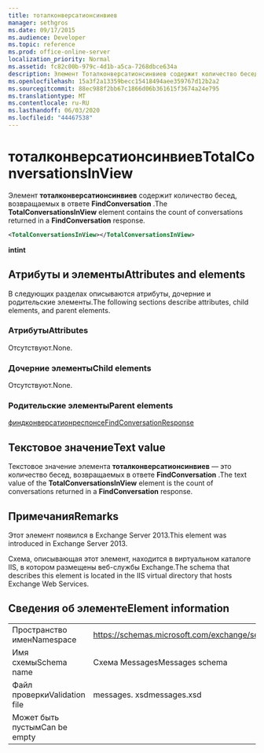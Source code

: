 ```yaml
---
title: тоталконверсатионсинвиев
manager: sethgros
ms.date: 09/17/2015
ms.audience: Developer
ms.topic: reference
ms.prod: office-online-server
localization_priority: Normal
ms.assetid: fc82c00b-979c-4d1b-a5ca-7268dbce634a
description: Элемент Тоталконверсатионсинвиев содержит количество бесед, возвращаемых в ответе FindConversation.
ms.openlocfilehash: 15a3f2a13359becc15418494aee359767d12b2a2
ms.sourcegitcommit: 88ec988f2bb67c1866d06b361615f3674a24e795
ms.translationtype: MT
ms.contentlocale: ru-RU
ms.lasthandoff: 06/03/2020
ms.locfileid: "44467538"
---
```

# <a name="totalconversationsinview"></a><span data-ttu-id="caa35-103">тоталконверсатионсинвиев</span><span class="sxs-lookup"><span data-stu-id="caa35-103">TotalConversationsInView</span></span>

<span data-ttu-id="caa35-104">Элемент **тоталконверсатионсинвиев** содержит количество бесед, возвращаемых в ответе **FindConversation** .</span><span class="sxs-lookup"><span data-stu-id="caa35-104">The **TotalConversationsInView** element contains the count of conversations returned in a **FindConversation** response.</span></span> 
  
```XML
<TotalConversationsInView></TotalConversationsInView>
```

 <span data-ttu-id="caa35-105">**int**</span><span class="sxs-lookup"><span data-stu-id="caa35-105">**int**</span></span>
## <a name="attributes-and-elements"></a><span data-ttu-id="caa35-106">Атрибуты и элементы</span><span class="sxs-lookup"><span data-stu-id="caa35-106">Attributes and elements</span></span>

<span data-ttu-id="caa35-107">В следующих разделах описываются атрибуты, дочерние и родительские элементы.</span><span class="sxs-lookup"><span data-stu-id="caa35-107">The following sections describe attributes, child elements, and parent elements.</span></span>
  
### <a name="attributes"></a><span data-ttu-id="caa35-108">Атрибуты</span><span class="sxs-lookup"><span data-stu-id="caa35-108">Attributes</span></span>

<span data-ttu-id="caa35-109">Отсутствуют.</span><span class="sxs-lookup"><span data-stu-id="caa35-109">None.</span></span>
  
### <a name="child-elements"></a><span data-ttu-id="caa35-110">Дочерние элементы</span><span class="sxs-lookup"><span data-stu-id="caa35-110">Child elements</span></span>

<span data-ttu-id="caa35-111">Отсутствуют.</span><span class="sxs-lookup"><span data-stu-id="caa35-111">None.</span></span>
  
### <a name="parent-elements"></a><span data-ttu-id="caa35-112">Родительские элементы</span><span class="sxs-lookup"><span data-stu-id="caa35-112">Parent elements</span></span>

[<span data-ttu-id="caa35-113">финдконверсатионреспонсе</span><span class="sxs-lookup"><span data-stu-id="caa35-113">FindConversationResponse</span></span>](findconversationresponse.md)
  
## <a name="text-value"></a><span data-ttu-id="caa35-114">Текстовое значение</span><span class="sxs-lookup"><span data-stu-id="caa35-114">Text value</span></span>

<span data-ttu-id="caa35-115">Текстовое значение элемента **тоталконверсатионсинвиев** — это количество бесед, возвращаемых в ответе **FindConversation** .</span><span class="sxs-lookup"><span data-stu-id="caa35-115">The text value of the **TotalConversationsInView** element is the count of conversations returned in a **FindConversation** response.</span></span> 
  
## <a name="remarks"></a><span data-ttu-id="caa35-116">Примечания</span><span class="sxs-lookup"><span data-stu-id="caa35-116">Remarks</span></span>

<span data-ttu-id="caa35-117">Этот элемент появился в Exchange Server 2013.</span><span class="sxs-lookup"><span data-stu-id="caa35-117">This element was introduced in Exchange Server 2013.</span></span>
  
<span data-ttu-id="caa35-118">Схема, описывающая этот элемент, находится в виртуальном каталоге IIS, в котором размещены веб-службы Exchange.</span><span class="sxs-lookup"><span data-stu-id="caa35-118">The schema that describes this element is located in the IIS virtual directory that hosts Exchange Web Services.</span></span>
  
## <a name="element-information"></a><span data-ttu-id="caa35-119">Сведения об элементе</span><span class="sxs-lookup"><span data-stu-id="caa35-119">Element information</span></span>

|||
|:-----|:-----|
|<span data-ttu-id="caa35-120">Пространство имен</span><span class="sxs-lookup"><span data-stu-id="caa35-120">Namespace</span></span>  <br/> |https://schemas.microsoft.com/exchange/services/2006/messages  <br/> |
|<span data-ttu-id="caa35-121">Имя схемы</span><span class="sxs-lookup"><span data-stu-id="caa35-121">Schema name</span></span>  <br/> |<span data-ttu-id="caa35-122">Схема Messages</span><span class="sxs-lookup"><span data-stu-id="caa35-122">Messages schema</span></span>  <br/> |
|<span data-ttu-id="caa35-123">Файл проверки</span><span class="sxs-lookup"><span data-stu-id="caa35-123">Validation file</span></span>  <br/> |<span data-ttu-id="caa35-124">messages. xsd</span><span class="sxs-lookup"><span data-stu-id="caa35-124">messages.xsd</span></span>  <br/> |
|<span data-ttu-id="caa35-125">Может быть пустым</span><span class="sxs-lookup"><span data-stu-id="caa35-125">Can be empty</span></span>  <br/> ||
   

